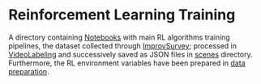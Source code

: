 # Reinforcement Learning Training
A directory containing [Notebooks](Notebooks) with main RL algorithms training pipelines, the dataset collected through [ImprovSurvey](../ImprovSurvey); processed in [VideoLabeling](../VideoLabeling) and successively saved as JSON files in [scenes](scenes) directory. 
Furthermore, the RL environment variables have been prepared in [data preparation](data_preparation.ipynb).
